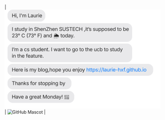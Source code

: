 <!-- [![](https://raw.githubusercontent.com/laurie-hxf/jasonlong_laurie/refs/heads/main/chat.svg)](https://laurie-hxf.github.io)
<img alt="GitHub" src="https://github.githubassets.com/images/mona-loading-dark.gif" width="100" height="100" align="right"/> -->

| ![SVG Image](https://raw.githubusercontent.com/laurie-hxf/jasonlong_laurie/main/chat.svg) | ![GitHub Mascot](https://raw.githubusercontent.com/username/repository/branch/filename.gif) |